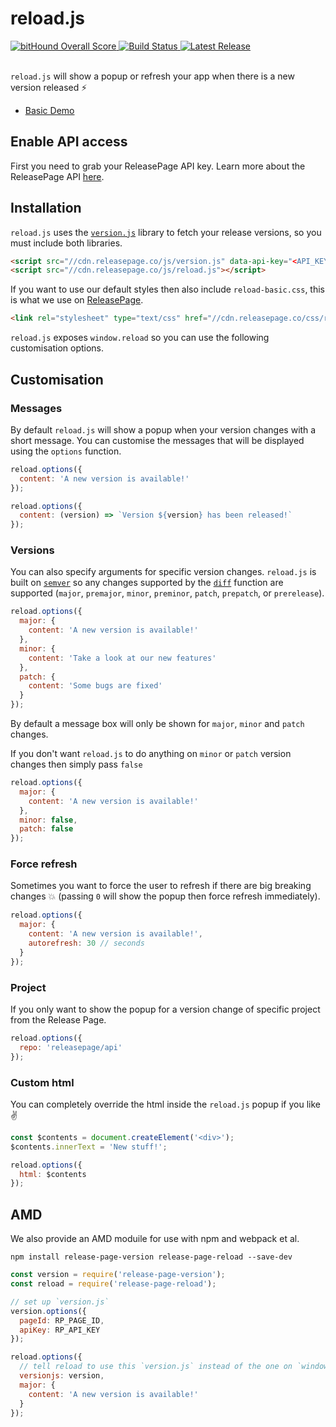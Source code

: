 # reload.js

<div>
  <a href="https://www.bithound.io/github/ReleasePage/reload.js">
    <img src="https://www.bithound.io/github/ReleasePage/reload.js/badges/score.svg" alt="bitHound Overall Score">
  </a>

  <a href="https://circleci.com/gh/ReleasePage/reload.js">
    <img src="https://circleci.com/gh/ReleasePage/reload.js.svg?style=shield&circle-token=e81abb767be091a83e8675d74a2171d557d45e5d" alt="Build Status"/>
  </a>

  <a href="http://reloadjs.releasepage.co">
    <img src="http://api.releasepage.co/v1/pages/7fa436a3-cdc2-4047-add0-b5a216a75bd0/badge.svg?apiKey=live.x7izhEzWeaeKRepW" alt="Latest Release">
  </a>

  <br/>
  <br/>
</div>

`reload.js` will show a popup or refresh your app when there is a new version released ⚡️

- [Basic Demo][1]

## Enable API access

First you need to grab your ReleasePage API key. Learn more about the ReleasePage API [here][7].

## Installation

`reload.js` uses the [`version.js`][4] library to fetch your release versions, so you must include both libraries.


```html
<script src="//cdn.releasepage.co/js/version.js" data-api-key="<API_KEY>" data-page-id="<PAGE_ID>" ></script>
<script src="//cdn.releasepage.co/js/reload.js"></script>
```

If you want to use our default styles then also include `reload-basic.css`, this is what we use on [ReleasePage][3].

```html
<link rel="stylesheet" type="text/css" href="//cdn.releasepage.co/css/reload-basic.css">
```

`reload.js` exposes `window.reload` so you can use the following customisation options.

## Customisation

### Messages
By default `reload.js` will show a popup when your version changes with a short message. You can customise the messages that will be displayed using the `options` function.

```js
reload.options({
  content: 'A new version is available!'
});

reload.options({
  content: (version) => `Version ${version} has been released!`
});
```

### Versions

You can also specify arguments for specific version changes. `reload.js` is built on [`semver`][5] so any changes supported by the [`diff`][6] function are supported (`major`, `premajor`, `minor`, `preminor`, `patch`, `prepatch`, or `prerelease`).

```js
reload.options({
  major: {
    content: 'A new version is available!'
  },
  minor: {
    content: 'Take a look at our new features'
  },
  patch: {
    content: 'Some bugs are fixed'
  }
});
```

By default a message box will only be shown for `major`, `minor` and `patch` changes.

If you don't want `reload.js` to do anything on `minor` or `patch` version changes then simply pass `false`

```js
reload.options({
  major: {
    content: 'A new version is available!'
  },
  minor: false,
  patch: false
});
```

### Force refresh

Sometimes you want to force the user to refresh if there are big breaking changes 💥 (passing `0` will show the popup then force refresh immediately).

```js
reload.options({
  major: {
    content: 'A new version is available!',
    autorefresh: 30 // seconds
  }
});
```

### Project

If you only want to show the popup for a version change of specific project from the Release Page.

```js
reload.options({
  repo: 'releasepage/api'
});
```

### Custom html

You can completely override the html inside the `reload.js` popup if you like ✌️

```js
const $contents = document.createElement('<div>');
$contents.innerText = 'New stuff!';

reload.options({
  html: $contents
});
```

## AMD

We also provide an AMD moduile for use with npm and webpack et al.

```npm install release-page-version release-page-reload --save-dev```

```js
const version = require('release-page-version');
const reload = require('release-page-reload');

// set up `version.js`
version.options({
  pageId: RP_PAGE_ID,
  apiKey: RP_API_KEY
});

reload.options({
  // tell reload to use this `version.js` instead of the one on `window`
  versionjs: version,
  major: {
    content: 'A new version is available!'
  }
});

```

[1]: http://codepen.io/Jivings/pen/yMmLde
[3]: https://releasepage.co
[4]: https://github.com/ReleasePage/version.js
[5]: https://github.com/npm/node-semver
[6]: https://github.com/npm/node-semver#comparison
[7]: https://help.releasepage.co/api